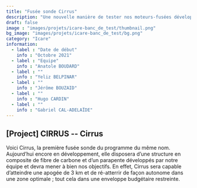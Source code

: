 ```yaml
---
title: "Fusée sonde Cirrus"
description: "Une nouvelle manière de tester nos moteurs-fusées développés en interne"
draft: false
image : "images/projets/icare-banc_de_test/thumbnail.png"
bg_image: "images/projets/icare-banc_de_test/bg.png"
category: "Icare"
information:
  - label : "Date de début"
    info : "Octobre 2021"
  - label : "Equipe"
    info : "Anatole BOUDARD"
  - label : ""
    info : "Yeliz BELPINAR"
  - label : ""
    info : "Jérôme BOUZAID"
  - label : ""
    info : "Hugo CARDIN"
  - label : ""
    info : "Gabriel CAL-ADELAÏDE"
---
```


## [Project] CIRRUS -- Cirrus

Voici Cirrus, la première fusée sonde du programme du même nom. 
Aujourd’hui encore en développement,
elle disposera d’une structure en composite de fibre de carbone et d’un parapente développés par notre équipe et devra mener à bien nos objectifs.
En effet,
Cirrus sera capable d’atteindre une apogée de 3 km et de ré-atterrir de façon autonome dans une zone optimale ;
tout cela dans une enveloppe budgétaire restreinte.

